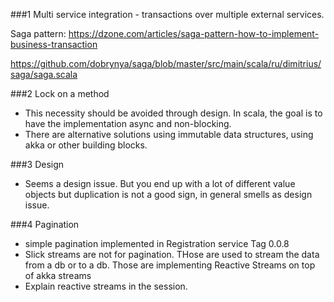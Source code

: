 ###1 Multi service integration - transactions over multiple external services.

Saga pattern: 
https://dzone.com/articles/saga-pattern-how-to-implement-business-transaction

https://github.com/dobrynya/saga/blob/master/src/main/scala/ru/dimitrius/saga/saga.scala


###2 Lock on a method
- This necessity should be avoided through design. In scala, the goal is to have the implementation async and non-blocking.
- There are alternative solutions using immutable data structures, using akka or other building blocks. 

###3 Design

- Seems a design issue. But you end up with a lot of different value objects but duplication is not a good sign, in general 
smells as design issue. 


###4 Pagination

- simple pagination implemented in Registration service Tag 0.0.8
- Slick streams are not for pagination. THose are used to stream the data from a db or to a db. Those are implementing 
Reactive Streams on top of akka streams
- Explain reactive streams in the session.  